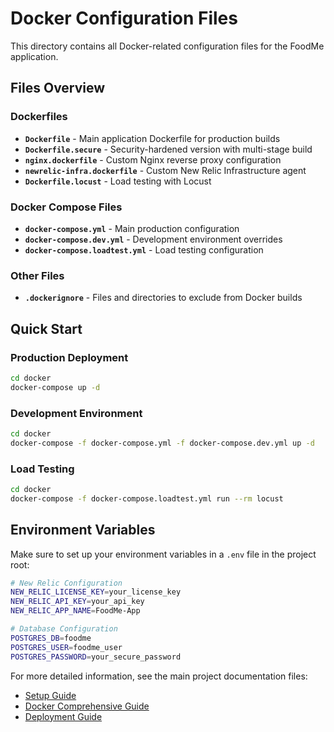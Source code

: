 # Docker Configuration Files

This directory contains all Docker-related configuration files for the FoodMe application.

## Files Overview

### Dockerfiles
- **`Dockerfile`** - Main application Dockerfile for production builds
- **`Dockerfile.secure`** - Security-hardened version with multi-stage build
- **`nginx.dockerfile`** - Custom Nginx reverse proxy configuration
- **`newrelic-infra.dockerfile`** - Custom New Relic Infrastructure agent
- **`Dockerfile.locust`** - Load testing with Locust

### Docker Compose Files
- **`docker-compose.yml`** - Main production configuration
- **`docker-compose.dev.yml`** - Development environment overrides
- **`docker-compose.loadtest.yml`** - Load testing configuration

### Other Files
- **`.dockerignore`** - Files and directories to exclude from Docker builds

## Quick Start

### Production Deployment
```bash
cd docker
docker-compose up -d
```

### Development Environment
```bash
cd docker
docker-compose -f docker-compose.yml -f docker-compose.dev.yml up -d
```

### Load Testing
```bash
cd docker
docker-compose -f docker-compose.loadtest.yml run --rm locust
```

## Environment Variables

Make sure to set up your environment variables in a `.env` file in the project root:

```bash
# New Relic Configuration
NEW_RELIC_LICENSE_KEY=your_license_key
NEW_RELIC_API_KEY=your_api_key
NEW_RELIC_APP_NAME=FoodMe-App

# Database Configuration
POSTGRES_DB=foodme
POSTGRES_USER=foodme_user
POSTGRES_PASSWORD=your_secure_password
```

For more detailed information, see the main project documentation files:
- [Setup Guide](../SETUP_GUIDE.md)
- [Docker Comprehensive Guide](../DOCKER_COMPREHENSIVE_GUIDE.md)
- [Deployment Guide](../DEPLOYMENT_GUIDE.md)
